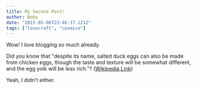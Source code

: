 ```yaml
---
title: My Second Post!
author: Boby
date: "2015-05-06T23:46:37.121Z"
tags: ["lovecraft", "cosmico"]
---
```


Wow! I love blogging so much already.

Did you know that "despite its name, salted duck eggs can also be made from
chicken eggs, though the taste and texture will be somewhat different, and the
egg yolk will be less rich."?
([Wikipedia Link](https://en.wikipedia.org/wiki/Salted_duck_egg))

Yeah, I didn't either.
